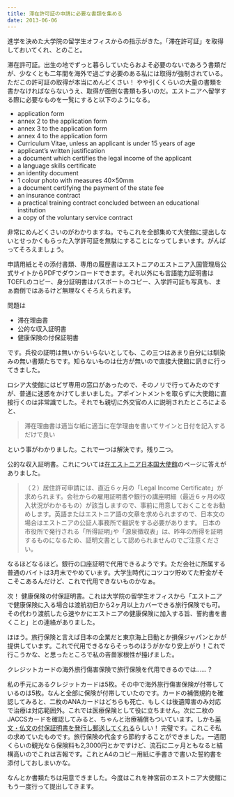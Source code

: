 ```yaml
---
title: 滞在許可証の申請に必要な書類を集める
date: 2013-06-06
---
```


進学を決めた大学院の留学生オフィスからの指示がきた。「滞在許可証」を取得しておいてくれ、とのこと。

滞在許可証。出生の地でずっと暮らしていたらおよそ必要のないであろう書類だが、少なくとも二年間を海外で過ごす必要のある私には取得が強制されている。ただこの許可証の取得が本当にめんどくさい！
やや引くくらいの大量の書類を書かなければならないうえ、取得が面倒な書類も多いのだ。エストニアへ留学する際に必要なものを一覧にすると以下のようになる。

- application form
- annex 2 to the application form
- annex 3 to the application form
- annex 4 to the application form
- Curriculum Vitae, unless an applicant is under 15 years of age
- applicant’s written justification
- a document which certifies the legal income of the applicant
- a language skills certificate
- an identity document
- 1 colour photo with measures 40×50mm
- a document certifying the payment of the state fee
- an insurance contract
- a practical training contract concluded between an educational institution
- a copy of the voluntary service contract

非常にめんどくさいのがわかりますね。でもこれを全部集めて大使館に提出しないとせっかくもらった入学許可証を無駄にすることになってしまいます。がんばってそろえましょう。

申請用紙とその添付書類、専用の履歴書はエストニアのエストニア入国管理局公式サイトからPDFでダウンロードできます。それ以外にも言語能力証明書はTOEFLのコピー、身分証明書はパスポートのコピー、入学許可証も写真も、まぁ面倒ではあるけど無理なくそろえられます。

問題は

- 滞在理由書
- 公的な収入証明書
- 健康保険の付保証明書

です。兵役の証明は無いからいらないとしても、この三つはあまり自分には馴染みの無い書類たちです。知らないものは仕方が無いので直接大使館に訊きに行ってきました。

ロシア大使館にはビザ専用の窓口があったので、そのノリで行ってみたのですが、普通に迷惑をかけてしまいました。アポイントメントを取らずに大使館に直接行くのは非常識でした。それでも親切に外交官の人に説明されたところによると、

> 滞在理由書は適当な紙に適当に在学理由を書いてサインと日付を記入するだけで良い

という事がわかりました。これで一つは解決です。残り二つ。

公的な収入証明書。これについては[在エストニア日本国大使館](http://www.ee.emb-japan.go.jp/jp/ryoujiSasho.html)のページに答えがありました。

> （２）居住許可申請には、直近６ヶ月の「Legal Income Certificate」が求められます。会社からの雇用証明書や銀行の講座明細（最近６ヶ月の収入状況がわかるもの）が該当しますので、事前に用意しておくことをお勧めします。英語またはエストニア語の文章を求められますので、日本文の場合はエストニアの公証人事務所で翻訳をする必要があります。
> 日本の市役所で発行される「所得証明｣や「源泉徴収表」は、昨年の所得を証明するものになるため、証明文書として認められませんのでご注意ください。

なるほどなるほど。銀行の口座証明で代用できるようです。ただ会社に所属する普通のバイトは3月末でやめています。大学生時代にコツコツ貯めてた貯金がそこそこあるんだけど、これで代用できないものかなぁ。

次！
健康保険の付保証明書。これは大学院の留学生オフィスから「エストニアで健康保険に入る場合は渡航初日から2ヶ月以上カバーできる旅行保険でも可。その代わり渡航したら速やかにエストニアの健康保険に加入する旨、誓約書を書くこと」との連絡がありました。

ほほう。旅行保険と言えば日本の企業だと東京海上日動とか損保ジャパンとかが提供しています。これで代用できるならそっちのほうがかなり安上がり！これで行こうかな、と思ったところで私の吝嗇家根性が擡げました。

クレジットカードの海外旅行傷害保険で旅行保険を代用できるのでは……？

私の手元にあるクレジットカードは5枚。その中で海外旅行傷害保険が付帯しているのは5枚。なんと全部に保険が付帯していたのです。カードの補償規約を確認してみると、二枚のANAカードはどちらも死亡、もしくは後遺障害のみ対応で治療は対応範囲外。これでは医療保険として役に立ちません。次に二枚のJACCSカードを確認してみると、ちゃんと治療補償もついています。しかも[英文・仏文の付保証明書を発行し郵送してくれる](http://faq.jaccs.co.jp/faq_detail.html?id=212)らしい！
完璧です。これこそ私の求めていたものです。旅行保険の代金すら節約することができました。一週間くらいの観光なら保険料も2,3000円とかですけど、流石に二ヶ月ともなると結構高いのでこれは吉報です。これとA4のコピー用紙に手書きで書いた誓約書を添付しておしまいかな。

なんとか書類たちは用意できました。今度はこれを神宮前のエストニア大使館にもう一度行って提出してきます。

